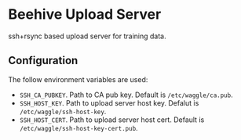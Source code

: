 # Beehive Upload Server

ssh+rsync based upload server for training data.

## Configuration

The follow environment variables are used:

* `SSH_CA_PUBKEY`. Path to CA pub key. Default is `/etc/waggle/ca.pub`.
* `SSH_HOST_KEY`. Path to upload server host key. Defalut is `/etc/waggle/ssh-host-key`.
* `SSH_HOST_CERT`. Path to upload server host cert. Default is `/etc/waggle/ssh-host-key-cert.pub`.
